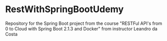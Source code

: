 # RestWithSpringBootUdemy
Repository for the Spring Boot project from the course "RESTFul API's from 0 to Cloud with Spring Boot 2.1.3 and Docker" from instructor Leandro da Costa
